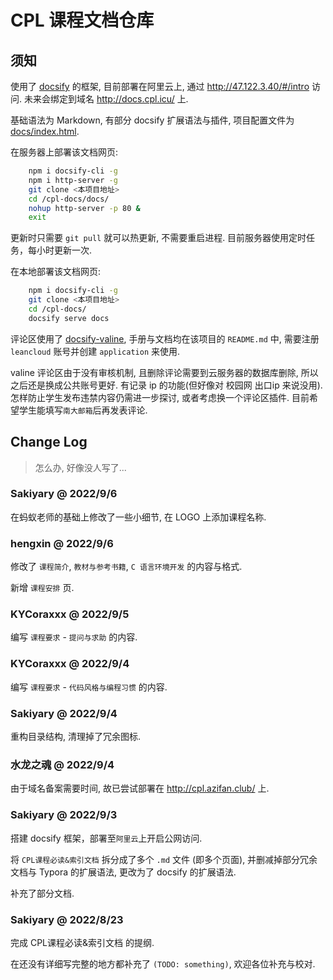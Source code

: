 # CPL 课程文档仓库

## 须知

使用了 [docsify](https://docsify.js.org/#/zh-cn/) 的框架, 目前部署在阿里云上, 通过 http://47.122.3.40/#/intro 访问. 未来会绑定到域名 http://docs.cpl.icu/ 上.

基础语法为 Markdown, 有部分 docsify 扩展语法与插件, 项目配置文件为 [docs/index.html](docs/index.html).

在服务器上部署该文档网页: 

````bash
    npm i docsify-cli -g
    npm i http-server -g
    git clone <本项目地址>
    cd /cpl-docs/docs/
    nohup http-server -p 80 &
    exit
````

更新时只需要 `git pull` 就可以热更新, 不需要重启进程. 目前服务器使用定时任务，每小时更新一次.

在本地部署该文档网页: 

````bash
    npm i docsify-cli -g
    git clone <本项目地址>
    cd /cpl-docs/
    docsify serve docs
````

评论区使用了 [docsify-valine](https://github.com/daidi/docsify-valine/), 手册与文档均在该项目的 `README.md` 中, 需要注册 `leancloud` 账号并创建 `application` 来使用.

valine 评论区由于没有审核机制, 且删除评论需要到云服务器的数据库删除, 所以之后还是换成公共账号更好. 有记录 ip 的功能(但好像对 校园网 出口ip 来说没用). 怎样防止学生发布违禁内容仍需进一步探讨, 或者考虑换一个评论区插件. 目前希望学生能填写`南大邮箱`后再发表评论.

## Change Log

> 怎么办, 好像没人写了...

### Sakiyary @ 2022/9/6

在蚂蚁老师的基础上修改了一些小细节, 在 LOGO 上添加课程名称.

### hengxin @ 2022/9/6

修改了 `课程简介`, `教材与参考书籍`, `C 语言环境开发` 的内容与格式.

新增 `课程安排` 页.

### KYCoraxxx @ 2022/9/5

编写 `课程要求` - `提问与求助` 的内容.

### KYCoraxxx @ 2022/9/4

编写 `课程要求` - `代码风格与编程习惯` 的内容.

### Sakiyary @ 2022/9/4

重构目录结构, 清理掉了冗余图标. 

### 水龙之魂 @ 2022/9/4

由于域名备案需要时间, 故已尝试部署在 http://cpl.azifan.club/ 上.

### Sakiyary @ 2022/9/3

搭建 docsify 框架，部署至`阿里云`上开启公网访问.

将 `CPL课程必读&索引文档` 拆分成了多个 `.md` 文件 (即多个页面), 并删减掉部分冗余文档与 Typora 的扩展语法, 更改为了 docsify 的扩展语法.

补充了部分文档.

### Sakiyary @ 2022/8/23

完成 CPL课程必读&索引文档 的提纲. 

在还没有详细写完整的地方都补充了 `(TODO: something)`, 欢迎各位补充与校对. 